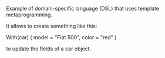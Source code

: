 Example of domain-specific language (DSL) that uses template metaprogramming.

It allows to create something like this:

With(car)
(
    model = "Fiat 500",
    color = "red"
)

to update the fields of a car object.
